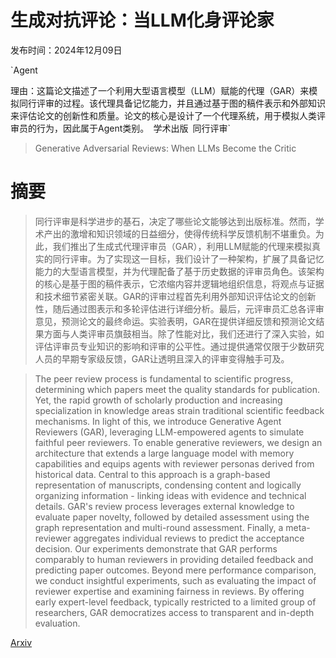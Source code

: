 # 生成对抗评论：当LLM化身评论家

发布时间：2024年12月09日

`Agent

理由：这篇论文描述了一个利用大型语言模型（LLM）赋能的代理（GAR）来模拟同行评审的过程。该代理具备记忆能力，并且通过基于图的稿件表示和外部知识来评估论文的创新性和质量。论文的核心是设计了一个代理系统，用于模拟人类评审员的行为，因此属于Agent类别。` `学术出版` `同行评审`

> Generative Adversarial Reviews: When LLMs Become the Critic

# 摘要

> 同行评审是科学进步的基石，决定了哪些论文能够达到出版标准。然而，学术产出的激增和知识领域的日益细分，使得传统科学反馈机制不堪重负。为此，我们推出了生成式代理评审员（GAR），利用LLM赋能的代理来模拟真实的同行评审。为了实现这一目标，我们设计了一种架构，扩展了具备记忆能力的大型语言模型，并为代理配备了基于历史数据的评审员角色。该架构的核心是基于图的稿件表示，它浓缩内容并逻辑地组织信息，将观点与证据和技术细节紧密关联。GAR的评审过程首先利用外部知识评估论文的创新性，随后通过图表示和多轮评估进行详细分析。最后，元评审员汇总各评审意见，预测论文的最终命运。实验表明，GAR在提供详细反馈和预测论文结果方面与人类评审员旗鼓相当。除了性能对比，我们还进行了深入实验，如评估评审员专业知识的影响和评审的公平性。通过提供通常仅限于少数研究人员的早期专家级反馈，GAR让透明且深入的评审变得触手可及。

> The peer review process is fundamental to scientific progress, determining which papers meet the quality standards for publication. Yet, the rapid growth of scholarly production and increasing specialization in knowledge areas strain traditional scientific feedback mechanisms. In light of this, we introduce Generative Agent Reviewers (GAR), leveraging LLM-empowered agents to simulate faithful peer reviewers. To enable generative reviewers, we design an architecture that extends a large language model with memory capabilities and equips agents with reviewer personas derived from historical data. Central to this approach is a graph-based representation of manuscripts, condensing content and logically organizing information - linking ideas with evidence and technical details. GAR's review process leverages external knowledge to evaluate paper novelty, followed by detailed assessment using the graph representation and multi-round assessment. Finally, a meta-reviewer aggregates individual reviews to predict the acceptance decision. Our experiments demonstrate that GAR performs comparably to human reviewers in providing detailed feedback and predicting paper outcomes. Beyond mere performance comparison, we conduct insightful experiments, such as evaluating the impact of reviewer expertise and examining fairness in reviews. By offering early expert-level feedback, typically restricted to a limited group of researchers, GAR democratizes access to transparent and in-depth evaluation.

[Arxiv](https://arxiv.org/abs/2412.10415)